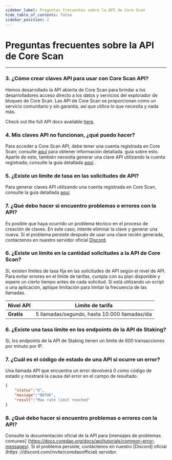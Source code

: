 ```yaml
---
sidebar_label: Preguntas frecuentes sobre la API de Core Scan
hide_table_of_contents: false
sidebar_position: 2
---
```


# Preguntas frecuentes sobre la API de Core Scan

---

### 3. ¿Cómo crear claves API para usar con Core Scan API?

Hemos desarrollado la API abierta de Core Scan para brindar a los desarrolladores acceso directo a los datos y servicios del explorador de bloques de Core Scan. Las API de Core Scan se proporcionan como un servicio comunitario y sin garantía, así que utilice lo que necesita y nada más.

Check out the full API docs available [here](https://docs.coredao.org/docs/api).

### 4. Mis claves API no funcionan, ¿qué puedo hacer?

Para acceder a Core Scan API, debe tener una cuenta registrada en Core Scan; consulte [aquí](https://docs.coredao.org/docs/api/tutorials/creating-an-account) para obtener información detallada. guía sobre esto. Aparte de esto, también necesita generar una clave API utilizando la cuenta registrada; consulte la guía detallada [aquí](https://docs.coredao.org/docs/api/tutorials/generate-an-api-key) .

### 5. ¿Existe un límite de tasa en las solicitudes de API?

Para generar claves API utilizando una cuenta registrada en Core Scan, consulte la guía detallada [aquí](https://docs.coredao.org/docs/api/tutorials/generate-an-api-key).

### 7. ¿Qué debo hacer si encuentro problemas o errores con la API?

Es posible que haya ocurrido un problema técnico en el proceso de creación de claves. En este caso, intente eliminar la clave y generar una nueva. Si el problema persiste después de usar una clave recién generada, contáctenos en nuestro servidor oficial [Discord](https://discord.com/invite/coredaoofficial).

### 6. ¿Existe un límite en la cantidad solicitudes a la API de Core Scan?

Sí, existen límites de tasa fija en las solicitudes de API según el nivel de API. Para evitar errores en el límite de tarifas, cumpla con su plan disponible y espere un cierto tiempo antes de cada solicitud. Si está utilizando un script o una aplicación, aplique limitación para limitar la frecuencia de las llamadas.

| **Nivel API** | **Límite de tarifa**                                          |
| ------------- | ------------------------------------------------------------- |
| **Gratis**    | 5 llamadas/segundo, hasta 10.000 llamadas/día |

### 6. ¿Existe una tasa límite en los endpoints de la API de Staking?

Sí, los endpoints de la API de Staking tienen un límite de 600 transacciones por minuto por IP.

### 7. ¿Cuál es el código de estado de una API si ocurre un error?

Una llamada API que encuentra un error devolverá 0 como código de estado y mostrará la causa del error en el campo de resultado.

```json
{
    "status":"0",
    "message":"NOTOK",
    "result":"Max rate limit reached"
}
```

### 8. ¿Qué debo hacer si encuentro problemas o errores con la API?

Consulte la documentación oficial de la API para [mensajes de problemas comunes] (https://docs.coredao.org/docs/api/tutorials/common-error-messages). Si el problema persiste, contáctenos en nuestro [Discord] oficial (https ://discord.com/invite/coredaoofficial) servidor.
